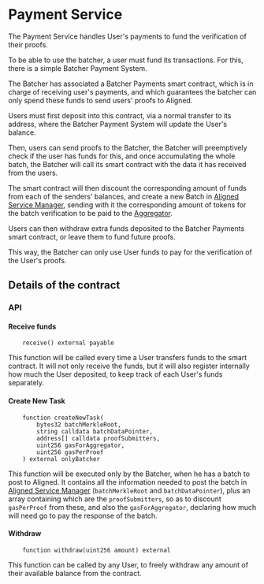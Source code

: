 # Payment Service

The Payment Service handles User's payments to fund the verification of their proofs. 

To be able to use the batcher, a user must fund its transactions. For this, there is a simple Batcher Payment System.

The Batcher has associated a Batcher Payments smart contract, which is in charge of receiving user's payments, and which guarantees the batcher can only spend these funds to send users' proofs to Aligned.

Users must first deposit into this contract, via a normal transfer to its address, where the Batcher Payment System will update the User's balance.

Then, users can send proofs to the Batcher, the Batcher will preemptively check if the user has funds for this, and once accumulating the whole batch, the Batcher will call its smart contract with the data it has received from the users.

The smart contract will then discount the corresponding amount of funds from each of the senders' balances, and create a new Batch in [Aligned Service Manager](./3_service_manager_contract.md), sending with it the corresponding amount of tokens for the batch verification to be paid to the [Aggregator](./5_aggregator.md).

Users can then withdraw extra funds deposited to the Batcher Payments smart contract, or leave them to fund future proofs.

This way, the Batcher can only use User funds to pay for the verification of the User's proofs.

## Details of the contract

### API

#### Receive funds

```solidity
    receive() external payable
```

This function will be called every time a User transfers funds to the smart contract. It will not only receive the funds, but it will also register internally how much the User deposited, to keep track of each User's funds separately. 


#### Create New Task

```solidity
    function createNewTask(
        bytes32 batchMerkleRoot,
        string calldata batchDataPointer,
        address[] calldata proofSubmitters,
        uint256 gasForAggregator,
        uint256 gasPerProof
    ) external onlyBatcher
```

This function will be executed only by the Batcher, when he has a batch to post to Aligned. It contains all the information needed to post the batch in [Aligned Service Manager](./3_service_manager_contract.md) (`batchMerkleRoot` and `batchDataPointer`), plus an array containing which are the `proofSubmitters`, so as to discount `gasPerProof` from these, and also the `gasForAggregator`, declaring how much will need go to pay the response of the batch.

#### Withdraw

```solidity
    function withdraw(uint256 amount) external
```

This function can be called by any User, to freely withdraw any amount of their available balance from the contract.
